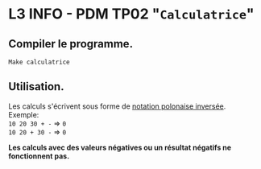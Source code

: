# L3 INFO - PDM TP02 "`Calculatrice`"


## Compiler le programme.
`Make calculatrice`


## Utilisation.
Les calculs s'écrivent sous forme de [notation polonaise inversée](https://fr.wikipedia.org/wiki/Notation_polonaise_inverse).  
Exemple:  
`10 20 30 + -` => `0`  
`10 20 + 30 -` => `0`  
  
**Les calculs avec des valeurs négatives ou un résultat négatifs ne fonctionnent pas.**
